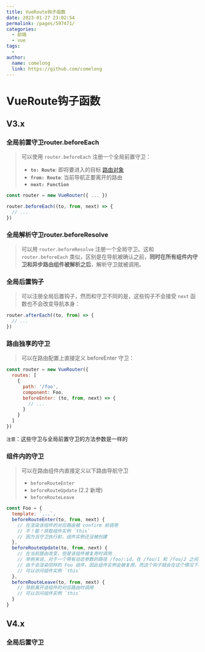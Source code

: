 ```yaml
---
title: VueRoute钩子函数
date: 2023-01-27 23:02:54
permalink: /pages/597471/
categories:
  - 前端
  - vue
tags:
  - 
author: 
  name: comelong
  link: https://github.com/comelong
---
```

# VueRoute钩子函数
## V3.x
### 全局前置守卫router.beforeEach

>可以使用 `router.beforeEach` 注册一个全局前置守卫：
>
>- **`to: Route`**: 即将要进入的目标 [路由对象](https://v3.router.vuejs.org/zh/api/#路由对象)
>- **`from: Route`**: 当前导航正要离开的路由
>- **`next: Function`**

```js
const router = new VueRouter({ ... })

router.beforeEach((to, from, next) => {
  // ...
})
```

### 全局解析守卫router.beforeResolve

>可以用 `router.beforeResolve` 注册一个全局守卫。这和 `router.beforeEach` 类似，区别是在导航被确认之前，**同时在所有组件内守卫和异步路由组件被解析之后**，解析守卫就被调用。

### 全局后置钩子

>可以注册全局后置钩子，然而和守卫不同的是，这些钩子不会接受 `next` 函数也不会改变导航本身：

```js
router.afterEach((to, from) => {
  // ...
})
```

### 路由独享的守卫
> 可以在路由配置上直接定义 beforeEnter 守卫：
```js
const router = new VueRouter({
  routes: [
    {
      path: '/foo',
      component: Foo,
      beforeEnter: (to, from, next) => {
        // ...
      }
    }
  ]
})
```

`注意`：这些守卫与全局前置守卫的方法参数是一样的

### 组件内的守卫

>可以在路由组件内直接定义以下路由导航守卫
>
>- `beforeRouteEnter`
>- `beforeRouteUpdate` (2.2 新增)
>- `beforeRouteLeave`

```js
const Foo = {
  template: `...`,
  beforeRouteEnter(to, from, next) {
    // 在渲染该组件的对应路由被 confirm 前调用
    // 不！能！获取组件实例 `this`
    // 因为当守卫执行前，组件实例还没被创建
  },
  beforeRouteUpdate(to, from, next) {
    // 在当前路由改变，但是该组件被复用时调用
    // 举例来说，对于一个带有动态参数的路径 /foo/:id，在 /foo/1 和 /foo/2 之间跳转的时候，
    // 由于会渲染同样的 Foo 组件，因此组件实例会被复用。而这个钩子就会在这个情况下被调用。
    // 可以访问组件实例 `this`
  },
  beforeRouteLeave(to, from, next) {
    // 导航离开该组件的对应路由时调用
    // 可以访问组件实例 `this`
  }
}
```



## V4.x

### 全局后置守卫
